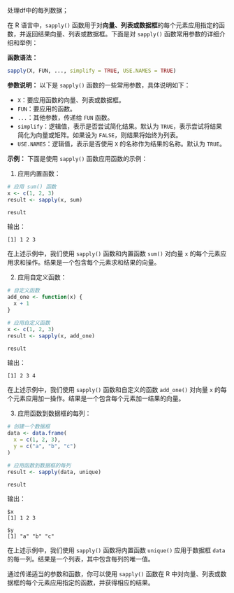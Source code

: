 处理df中的每列数据；

在 R 语言中，`sapply()` 函数用于对**向量、列表或数据框**的每个元素应用指定的函数，并返回结果向量、列表或数据框。下面是对 `sapply()` 函数常用参数的详细介绍和举例：

**函数语法：**
```R
sapply(X, FUN, ..., simplify = TRUE, USE.NAMES = TRUE)
```

**参数说明：**
以下是 `sapply()` 函数的一些常用参数，具体说明如下：
- `X`：要应用函数的向量、列表或数据框。
- `FUN`：要应用的函数。
- `...`：其他参数，传递给 `FUN` 函数。
- `simplify`：逻辑值，表示是否尝试简化结果。默认为 `TRUE`，表示尝试将结果简化为向量或矩阵。如果设为 `FALSE`，则结果将始终为列表。
- `USE.NAMES`：逻辑值，表示是否使用 `X` 的名称作为结果的名称。默认为 `TRUE`。

**示例：**
下面是使用 `sapply()` 函数应用函数的示例：

1. 应用内置函数：

```R
# 应用 sum() 函数
x <- c(1, 2, 3)
result <- sapply(x, sum)

result
```

输出：
```
[1] 1 2 3
```

在上述示例中，我们使用 `sapply()` 函数和内置函数 `sum()` 对向量 `x` 的每个元素应用求和操作。结果是一个包含每个元素求和结果的向量。

2. 应用自定义函数：

```R
# 自定义函数
add_one <- function(x) {
  x + 1
}

# 应用自定义函数
x <- c(1, 2, 3)
result <- sapply(x, add_one)

result
```

输出：
```
[1] 2 3 4
```

在上述示例中，我们使用 `sapply()` 函数和自定义的函数 `add_one()` 对向量 `x` 的每个元素应用加一操作。结果是一个包含每个元素加一结果的向量。

3. 应用函数到数据框的每列：

```R
# 创建一个数据框
data <- data.frame(
  x = c(1, 2, 3),
  y = c("a", "b", "c")
)

# 应用函数到数据框的每列
result <- sapply(data, unique)

result
```

输出：
```
$x
[1] 1 2 3

$y
[1] "a" "b" "c"
```

在上述示例中，我们使用 `sapply()` 函数将内置函数 `unique()` 应用于数据框 `data` 的每一列。结果是一个列表，其中包含每列的唯一值。

通过传递适当的参数和函数，你可以使用 `sapply()` 函数在 R 中对向量、列表或数据框的每个元素应用指定的函数，并获得相应的结果。